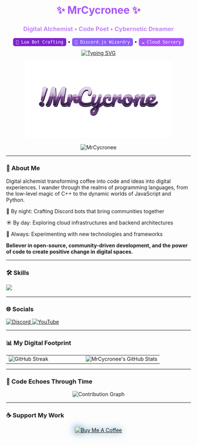 <!-- Intro -->
<div align="center">
  <h1 style="color: #a855f7;">✨ MrCycronee ✨</h1>
  <h3 style="color: #c084fc;">Digital Alchemist • Code Poet • Cybernetic Dreamer</h3>
  <p>
    <code style="background: #7e22ce; color: white; padding: 4px 8px; border-radius: 5px;">🤖 Lua Bot Crafting</code> • 
    <code style="background: #8b5cf6; color: white; padding: 4px 8px; border-radius: 5px;">🎯 Discord.js Wizardry</code> • 
    <code style="background: #a855f7; color: white; padding: 4px 8px; border-radius: 5px;">☁️ Cloud Sorcery</code>
  </p>
  <a href="https://git.io/typing-svg">
    <img src="https://readme-typing-svg.demolab.com?font=Fira+Code&pause=1000&color=a855f7&center=true&vCenter=true&width=435&lines=Turning+Coffee+Into+Code;Quantum+Bits+Enthusiast;Open+Source+Advocate" alt="Typing SVG" />
  </a>
</div>

<!-- Logo -->
<p align="center">
  <img src="https://github.com/MrCycronee/images/blob/main/logo.png" alt="MrCycronee Logo" width="400"/>
</p>

<!-- Besucherzähler -->
<p align="center">
  <img src="https://komarev.com/ghpvc/?username=MrCycronee&label=Interdimensional+Visitors&color=7e22ce&style=for-the-badge&labelColor=000000" alt="MrCycronee" /> 
</p>

---

### 🌌 About Me

<p>
  Digital alchemist transforming coffee into code and ideas into digital experiences.
  I wander through the realms of programming languages, from the low-level magic of C++ 
  to the dynamic worlds of JavaScript and Python.

  🌙 By night: Crafting Discord bots that bring communities together  

  ☀️ By day: Exploring cloud infrastructures and backend architectures  
  
  🔭 Always: Experimenting with new technologies and frameworks  

  **Believer in open-source, community-driven development, and the power of code to 
  create positive change in digital spaces.**
</p>

---

### 🛠️ Skills

<p align="left">
  <a href="https://skillicons.dev">
    <img src="https://skillicons.dev/icons?i=c,cs,cpp,cloudflare,devto,discord,bots,discordjs,java,js,lua,py,vscode" />
  </a>
</p>

---

### 🌐 Socials

<p align="left">
  <a href="https://discord.gg/DNEfAmV9AS" target="_blank">
    <img src="https://img.shields.io/badge/Discord-5865F2?style=for-the-badge&logo=discord&logoColor=white" alt="Discord"/>
  </a>
  <a href="https://www.youtube.com/c/DEIN_KANAL" target="_blank">
    <img src="https://img.shields.io/badge/YouTube-FF0000?style=for-the-badge&logo=youtube&logoColor=white" alt="YouTube"/>
  </a>
</p>

---

### 📊 My Digital Footprint

<div align="center">
  <table border="0" cellpadding="10">
    <tr valign="top">
      <td width="50%">
        <img src="https://streak-stats.demolab.com?user=MrCycronee&theme=radical&hide_border=true&date_format=M%20j%5B%2C%20Y%5D&background=00000000&ring=7e22ce&fire=7e22ce&currStreakNum=7e22ce&sideNums=7e22ce&currStreakLabel=7e22ce&sideLabels=7e22ce&dates=ffffff" alt="GitHub Streak"/>
      </td>
      <td width="50%">
        <img src="https://github-readme-stats.vercel.app/api?username=MrCycronee&show_icons=true&count_private=true&theme=radical&hide_border=true&include_all_commits=true&custom_title=GitHub%20Stats&title_color=7e22ce&icon_color=7e22ce&text_color=ffffff&bg_color=00000000" alt="MrCycronee's GitHub Stats"/>
      </td>
    </tr>
  </table>
</div>

---

### 🌠 Code Echoes Through Time

<p align="center">
  <img src="https://github-readme-activity-graph.vercel.app/graph?username=MrCycronee&theme=react-dark&area=true&hide_border=true&custom_title=Contribution%20Activity&title_color=7e22ce&color=7e22ce&point=7e22ce&area_color=7e22ce&bg_color=00000000" alt="Contribution Graph"/>
</p>

---

### ☕ Support My Work

<p align="center">
  <a href="https://www.buymeacoffee.com/yourusername" target="_blank">
    <img src="https://cdn.buymeacoffee.com/buttons/v2/default-yellow.png" alt="Buy Me A Coffee" height="50" style="filter: drop-shadow(0 0 10px #7e22ce) hue-rotate(280deg) saturate(1.2);">
  </a>
</p>
